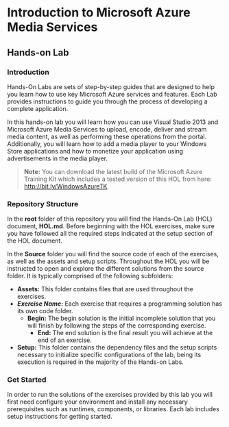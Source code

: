 # Introduction to Microsoft Azure Media Services #

## Hands-on Lab ##

### Introduction ###

Hands-On Labs are sets of step-by-step guides that are designed to help you learn how to use key Microsoft Azure services and features.  Each Lab provides instructions to guide you through the process of developing a complete application.

In this hands-on lab you will learn how you can use Visual Studio 2013 and Microsoft Azure Media Services to upload, encode, deliver and stream media content, as well as performing these operations from the portal. Additionally, you will learn how to add a media player to your Windows Store applications and how to monetize your application using advertisements in the media player.

> **Note:** You can download the latest build of the Microsoft Azure Training Kit which includes a tested version of this HOL from here: http://bit.ly/WindowsAzureTK.

### Repository Structure ###

In the **root** folder of this repository you will find the Hands-On Lab (HOL) document, **HOL.md**. Before beginning with the HOL exercises, make sure you have followed all the required steps indicated at the setup section of the HOL document. 

In the **Source** folder you will find the source code of each of the exercises, as well as the assets and setup scripts. Throughout the HOL you will be instructed to open and explore the different solutions from the source folder. It is typically comprised of the following subfolders:

- **Assets:** This folder contains files that are used throughout the exercises.
- **_Exercise Name_:** Each exercise that requires a programming solution has its own code folder.
  - **Begin:** The begin solution is the initial incomplete solution that you will finish by following the steps of the corresponding exercise.
	- **End:** The end solution is the final result you will achieve at the end of an exercise.
- **Setup:** This folder contains the dependency files and the setup scripts necessary to initialize specific configurations of the lab, being its execution is required in the majority of the Hands-on Labs.

### Get Started ###

In order to run the solutions of the exercises provided by this lab you will first need configure your environment and install any necessary prerequisites such as runtimes, components, or libraries. Each lab  includes setup instructions for getting started.
